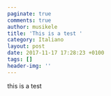 ```yaml
---
paginate: true
comments: true
author: musikele
title: 'This is a test '
category: Italiano
layout: post
date: 2017-11-17 17:28:23 +0100
tags: []
header-img: ''
---
```

this is a test 
